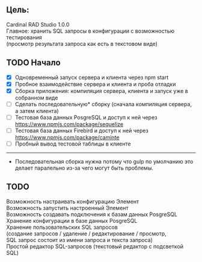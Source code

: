 
Цель:
-------

Cardinal RAD Studio 1.0.0  
Главное: хранить SQL запросы в конфигурации с возможностью тестирования  
(просмотр результата запроса как есть в текстовом виде)  


TODO Начало
--------------

- [x] Одновременный запуск сервера и клиента через npm start  
- [x] Пробное взаимодействие сервера и клиента и проба отладки  
- [x] Сборка приложения: компиляция сервера, клиента и запуск уже в собранном виде  
- [ ] Сделать последовательную* сборку (сначала компиляция сервера, а затем клиента)
- [ ] Тестовая база данных PosgreSQL и доступ к ней через https://www.npmjs.com/package/sequelize  
- [ ] Тестовая база данных Firebird и доступ к ней через https://www.npmjs.com/package/caminte  
- [ ] Пробный вывод тестовой таблицы в клиенте  

________
* Последовательная сборка нужна потому что gulp по умолчанию это делает паралельно из-за чего могут быть проблемы.



TODO
-------

Возможность настраивать конфигурацию Элемент  
Возможность запустить настроенный Элемент   
Возможность создавать подключения к базам данных PosgreSQL  
Хранение конфигурации в базе данных PosgreSQL  
Хранение пользовательских SQL запросов   
(создание запросов / удаление / редактирование / просмотр,   
SQL запрос состоит из имени запроса и текста запроса)  
Простой редактор SQL-запросов (текстовый редактор с подсветкой SQL)  